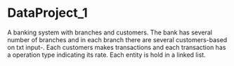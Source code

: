 # DataProject_1
A banking system with branches and customers. The bank has several number of branches and in each branch there are several customers-based on txt input-. Each customers makes
transactions and each transaction has a operation type indicating its rate. 
Each entity is hold in a linked list. 
